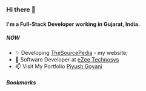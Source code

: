 ### Hi there 👋

#### I'm a Full-Stack Developer working in Gujarat, India.

##### NOW

- ✨ Developing [TheSourcePedia](https://thesourcepedia.org) - my website;
- 🔭 Software Developer at [eZee Technosys](https://ezeetechnosys.com/)
- 📫 Visit My Portfolio [Piyush Goyani](https://piyushgoyani.thesourcepedia.org)


##### Bookmarks
<!--  daily.dev BOOKMARKS:START -->
<!--  daily.dev BOOKMARKS:END -->
